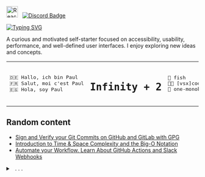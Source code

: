 <img src="https://techstack-generator.vercel.app/react-icon.svg" alt="React.js" width="30" height="30" /> &nbsp;
[![Discord Badge](https://img.shields.io/badge/-@plbstl-7289DA?style=flat-square&logo=discord&logoColor=white)](https://discordapp.com/users/763924922589249557)

[![Typing SVG](https://readme-typing-svg.demolab.com?font=Bagel+Fat+One&weight=600&size=17&pause=1000&width=376&lines=Solving+problems,+one+line+at+a+time)](https://git.io/typing-svg)

A curious and motivated self-starter focused on accessibility, usability, performance, and well-defined user interfaces.
I enjoy exploring new ideas and concepts.

<table align="center">
 <tr>
  <td>
   <pre>
🇩🇪 Hallo, ich bin Paul
🇫🇷 Salut, moi c'est Paul
🇪🇸 Hola, soy Paul</pre>
  </td>
  <td>
   <pre><h1>Infinity + 2</h1></pre>
  </td>
  <td>
   <pre>
🐚 fish
🧑‍💻 [vsx]code
🎨 one-monokai</pre>
  </td>
 </tr>
</table>

## Random content

- [Sign and Verify your Git Commits on GitHub and GitLab with GPG](https://bada.hashnode.dev/sign-and-verify-your-git-commits-on-github-and-gitlab-with-gpg)
- [Introduction to Time & Space Complexity and the Big-O Notation](https://bada.hashnode.dev/little-introduction-to-time-and-space-complexity-big-o-notation)
- [Automate your Workflow. Learn About GitHub Actions and Slack Webhooks](https://bada.hashnode.dev/automate-your-workflow-learn-about-github-actions-and-slack-webhooks)

<details>
<summary> &nbsp; . . .</summary>

![Most used languages in my Github Account](https://github-readme-stats.vercel.app/api/top-langs/?username=plbstl&layout=compact&theme=transparent&title_color=58a6ff&text_color=aaa&count_private=true&langs_count=10&hide_border=true)

</details>
